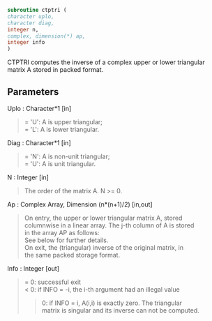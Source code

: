 ```fortran  
subroutine ctptri (  
character uplo,  
character diag,  
integer n,  
complex, dimension(*) ap,  
integer info  
)  
```  
  
CTPTRI computes the inverse of a complex upper or lower triangular  
matrix A stored in packed format.  
  
## Parameters  
Uplo : Character*1 [in]  
> = 'U':  A is upper triangular;  
> = 'L':  A is lower triangular.  
  
Diag : Character*1 [in]  
> = 'N':  A is non-unit triangular;  
> = 'U':  A is unit triangular.  
  
N : Integer [in]  
> The order of the matrix A.  N >= 0.  
  
Ap : Complex Array, Dimension (n*(n+1)/2) [in,out]  
> On entry, the upper or lower triangular matrix A, stored  
> columnwise in a linear array.  The j-th column of A is stored  
> in the array AP as follows:  
> See below for further details.  
> On exit, the (triangular) inverse of the original matrix, in  
> the same packed storage format.  
  
Info : Integer [out]  
> = 0:  successful exit  
> < 0:  if INFO = -i, the i-th argument had an illegal value  
> > 0:  if INFO = i, A(i,i) is exactly zero.  The triangular  
> matrix is singular and its inverse can not be computed.  
  
